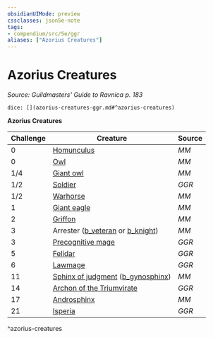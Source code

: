 ```yaml
---
obsidianUIMode: preview
cssclasses: json5e-note
tags:
- compendium/src/5e/ggr
aliases: ["Azorius Creatures"]
---
```

# Azorius Creatures
*Source: Guildmasters' Guide to Ravnica p. 183* 

`dice: [](azorius-creatures-ggr.md#^azorius-creatures)`

**Azorius Creatures**

| Challenge | Creature | Source |
|-----------|----------|--------|
| 0 | [Homunculus](b_homunculus.md) | *MM* |
| 0 | [Owl](b_owl.md) | *MM* |
| 1/4 | [Giant owl](b_giant-owl.md) | *MM* |
| 1/2 | [Soldier](b_soldier-ggr.md) | *GGR* |
| 1/2 | [Warhorse](2.%20GM%20Tools/5eTools%20Compendium%20&%20Rules/_compendium/bestiary/beast/b_.md) | *MM* |
| 1 | [Giant eagle](b_giant-eagle.md) | *MM* |
| 2 | [Griffon](b_griffon.md) | *MM* |
| 3 | Arrester ([b_veteran](b_veteran.md) or [b_knight](b_knight.md)) | *MM* |
| 3 | [Precognitive mage](b_precognitive-mage-ggr.md) | *GGR* |
| 5 | [Felidar](b_felidar-ggr.md) | *GGR* |
| 6 | [Lawmage](b_lawmage-ggr.md) | *GGR* |
| 11 | [Sphinx of judgment](b_sphinx-of-judgment-ggr.md) ([b_gynosphinx](b_gynosphinx.md)) | *MM* |
| 14 | [Archon of the Triumvirate](b_archon-of-the-triumvirate-ggr.md) | *GGR* |
| 17 | [Androsphinx](b_androsphinx.md) | *MM* |
| 21 | [Isperia](compendium/bestiary/npc/isperia-ggr.md) | *GGR* |
^azorius-creatures